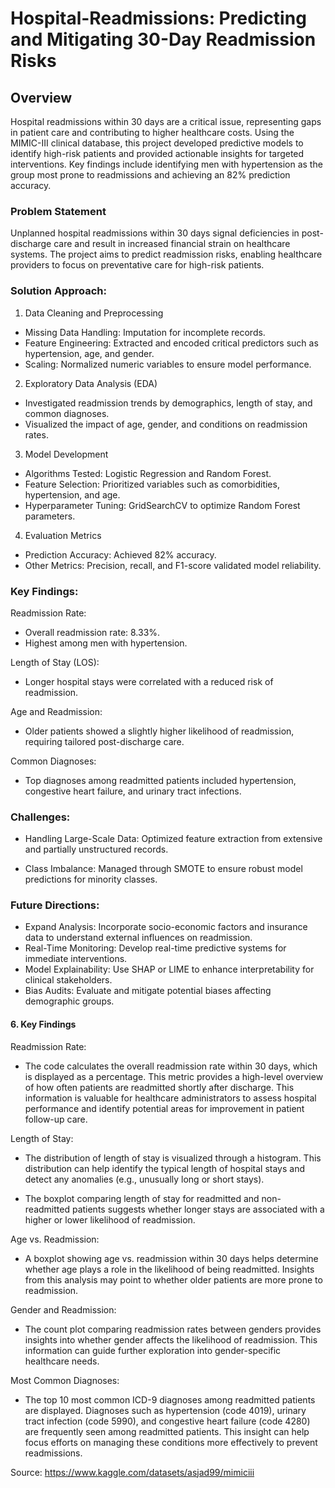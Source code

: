 # Hospital-Readmissions: Predicting and Mitigating 30-Day Readmission Risks

## Overview

Hospital readmissions within 30 days are a critical issue, representing gaps in patient care and contributing to higher healthcare costs. Using the MIMIC-III clinical database, this project developed predictive models to identify high-risk patients and provided actionable insights for targeted interventions. Key findings include identifying men with hypertension as the group most prone to readmissions and achieving an 82% prediction accuracy.

### Problem Statement

Unplanned hospital readmissions within 30 days signal deficiencies in post-discharge care and result in increased financial strain on healthcare systems. The project aims to predict readmission risks, enabling healthcare providers to focus on preventative care for high-risk patients.

### Solution Approach:

1. Data Cleaning and Preprocessing
- Missing Data Handling: Imputation for incomplete records.
- Feature Engineering: Extracted and encoded critical predictors such as hypertension, age, and gender.
- Scaling: Normalized numeric variables to ensure model performance.

2. Exploratory Data Analysis (EDA)
- Investigated readmission trends by demographics, length of stay, and common diagnoses.
- Visualized the impact of age, gender, and conditions on readmission rates.

3. Model Development
- Algorithms Tested: Logistic Regression and Random Forest.
- Feature Selection: Prioritized variables such as comorbidities, hypertension, and age.
- Hyperparameter Tuning: GridSearchCV to optimize Random Forest parameters.

4. Evaluation Metrics
- Prediction Accuracy: Achieved 82% accuracy.
- Other Metrics: Precision, recall, and F1-score validated model reliability.

### Key Findings:

Readmission Rate:
- Overall readmission rate: 8.33%.
- Highest among men with hypertension.

Length of Stay (LOS):
- Longer hospital stays were correlated with a reduced risk of readmission.

Age and Readmission:
- Older patients showed a slightly higher likelihood of readmission, requiring tailored post-discharge care.

Common Diagnoses:
- Top diagnoses among readmitted patients included hypertension, congestive heart failure, and urinary tract infections.

### Challenges: 

- Handling Large-Scale Data: Optimized feature extraction from extensive and partially unstructured records.

- Class Imbalance: Managed through SMOTE to ensure robust model predictions for minority classes.

### Future Directions: 

- Expand Analysis: Incorporate socio-economic factors and insurance data to understand external influences on readmission.
- Real-Time Monitoring: Develop real-time predictive systems for immediate interventions.
- Model Explainability: Use SHAP or LIME to enhance interpretability for clinical stakeholders.
- Bias Audits: Evaluate and mitigate potential biases affecting demographic groups.



#### 6. Key Findings
      
Readmission Rate:

- The code calculates the overall readmission rate within 30 days, which is displayed as a percentage. This metric provides a high-level overview of how often patients are readmitted shortly after discharge. This information is valuable for healthcare administrators to assess hospital performance and identify potential areas for improvement in patient follow-up care.

Length of Stay:

- The distribution of length of stay is visualized through a histogram. This distribution can help identify the typical length of hospital stays and detect any anomalies (e.g., unusually long or short stays).

- The boxplot comparing length of stay for readmitted and non-readmitted patients suggests whether longer stays are associated with a higher or lower likelihood of readmission.

Age vs. Readmission:

- A boxplot showing age vs. readmission within 30 days helps determine whether age plays a role in the likelihood of being readmitted. Insights from this analysis may point to whether older patients are more prone to readmission.

Gender and Readmission:

- The count plot comparing readmission rates between genders provides insights into whether gender affects the likelihood of readmission. This information can guide further exploration into gender-specific healthcare needs.

Most Common Diagnoses:

- The top 10 most common ICD-9 diagnoses among readmitted patients are displayed. Diagnoses such as hypertension (code 4019), urinary tract infection (code 5990), and congestive heart failure (code 4280) are frequently seen among readmitted patients. This insight can help focus efforts on managing these conditions more effectively to prevent readmissions.

Source: https://www.kaggle.com/datasets/asjad99/mimiciii
